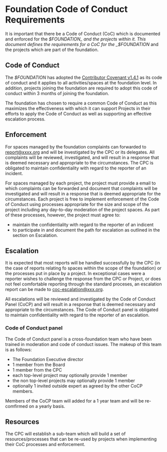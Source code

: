 # Foundation Code of Conduct Requirements

It is important that there be a Code of Conduct (CoC) which
is documented and enforced for the _$FOUNDATION_ and the
projects within it. This document defines the requirements
for a CoC for the _$FOUNDATION_ and the projects which are part
of the foundation.


## Code of Conduct

The _$FOUNDATION_ has adopted the
[Contributor Covenant v1.4.1](https://www.contributor-covenant.org/version/1/4/code-of-conduct.md)
as its code of conduct and it applies to all activities/spaces at the foundation level. In
addition, projects joining the foundation are required to adopt this code of conduct
within 3 months of joining the foundation.

The foundation has chosen to require a common Code of Conduct as this maximizes the effectiveness
with which it can support Projects in their efforts to apply the Code of Conduct as well as
supporting an effective escalation process. 

## Enforcement

For spaces managed by the foundation complaints can forwarded to report@xxxx.org and will
be investigated by the CPC or its delegates. All complaints will be reviewed, 
investigated, and will result in a response that is deemed necessary and appropriate
to the circumstances. The CPC is obligated to maintain confidentiality with regard
to the reporter of an incident.

For spaces managed by each project, the project must provide a email to which complaints 
can be forwarded and document that complaints will be investigated and will result in a
response that is deemed appropriate for the circumstances. Each project is free to
implement enforcement of the Code of Conduct using processes appropriate for the size
and scope of the project including any day-to-day moderation of the project spaces. As part
of these processes, however, the project must agree to:
  * maintain the confidentiality with regard to the reporter of an indicent
  * to participate in and document the path for escalation as outlined in the section on Escalation.

## Escalation

It is expected that most reports will be handled successfully by the CPC (in the
case of reports relating fo spaces within the scope of the foundation) or
the processes put in place by a project. In exceptional cases were a
reporter wishes to challenge the response from the CPC or Project, or does
not feel comfortable reporting through the standard proceses, an escalation
report can be made to coc-escalation@xxx.org.

All escalations will be reviewed and investigated by the Code of Conduct Panel (CoCP)
and will result in a response that is deemed necessary and appropriate to the circumstances.
The Code of Conduct panel is obligated to maintain confidentiality with regard
to the reporter of an escalation. 

### Code of Conduct panel

The Code of Conduct panel is a cross-foundation team who have been trained in moderation
and code of conduct issues. The makeup of this team is as follows:

* The Foundation Executive director
* 1 member from the Board
* 1 member from the CPC
* each top-level project may optionally provide 1 member
* the non top-level projects may optionally provide 1 member
* optionally 1 invited outside expert as agreed by the other CoCP members.

Members of the CoCP team will added for a 1 year team and will be re-comfirmed on
a yearly basis.

## Resources

The CPC will establish a sub-team which will build a set of resources/processes that
can be re-used by projects when implementing their CoC processes and enforcement.
